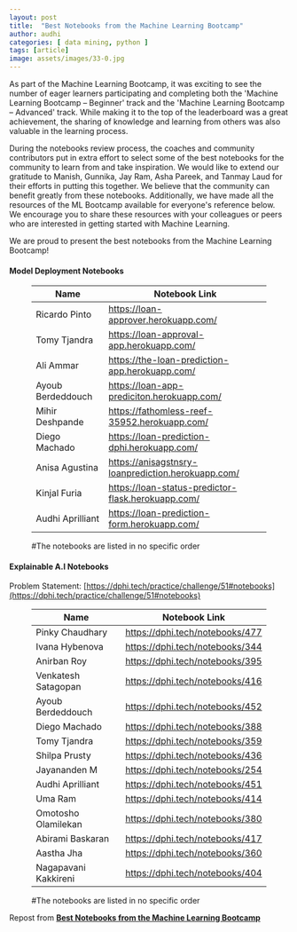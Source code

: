 ```yaml
---
layout: post
title:  "Best Notebooks from the Machine Learning Bootcamp"
author: audhi
categories: [ data mining, python ]
tags: [article]
image: assets/images/33-0.jpg
---
```


As part of the Machine Learning Bootcamp, it was exciting to see the number of eager learners participating and completing both the 'Machine Learning Bootcamp – Beginner' track and the 'Machine Learning Bootcamp – Advanced' track. While making it to the top of the leaderboard was a great achievement, the sharing of knowledge and learning from others was also valuable in the learning process.

During the notebooks review process, the coaches and community contributors put in extra effort to select some of the best notebooks for the community to learn from and take inspiration. We would like to extend our gratitude to Manish, Gunnika, Jay Ram, Asha Pareek, and Tanmay Laud for their efforts in putting this together. We believe that the community can benefit greatly from these notebooks. Additionally, we have made all the resources of the ML Bootcamp available for everyone's reference below. We encourage you to share these resources with your colleagues or peers who are interested in getting started with Machine Learning.

We are proud to present the best notebooks from the Machine Learning Bootcamp!

#### Model Deployment Notebooks
<figure class="wp-block-table is-style-stripes"><table><thead><tr><th class="has-text-align-left" data-align="left">Name</th><th class="has-text-align-left" data-align="left">Notebook Link</th></tr></thead><tbody><tr><td class="has-text-align-left" data-align="left">Ricardo Pinto</td><td class="has-text-align-left" data-align="left"><a href="https://loan-approver.herokuapp.com/" target="_blank" rel="noreferrer noopener">https://loan-approver.herokuapp.com/</a></td></tr><tr><td class="has-text-align-left" data-align="left">Tomy Tjandra</td><td class="has-text-align-left" data-align="left"><a href="https://loan-approval-app.herokuapp.com/" target="_blank" rel="noreferrer noopener">https://loan-approval-app.herokuapp.com/</a></td></tr><tr><td class="has-text-align-left" data-align="left">Ali Ammar</td><td class="has-text-align-left" data-align="left"><a href="https://the-loan-prediction-app.herokuapp.com/" target="_blank" rel="noreferrer noopener">https://the-loan-prediction-app.herokuapp.com/</a></td></tr><tr><td class="has-text-align-left" data-align="left">Ayoub Berdeddouch</td><td class="has-text-align-left" data-align="left"><a href="https://loan-app-prediciton.herokuapp.com/" target="_blank" rel="noreferrer noopener">https://loan-app-prediciton.herokuapp.com/</a></td></tr><tr><td class="has-text-align-left" data-align="left">Mihir Deshpande</td><td class="has-text-align-left" data-align="left"><a href="https://fathomless-reef-35952.herokuapp.com/" target="_blank" rel="noreferrer noopener">https://fathomless-reef-35952.herokuapp.com/</a></td></tr><tr><td class="has-text-align-left" data-align="left">Diego Machado</td><td class="has-text-align-left" data-align="left"><a href="https://loan-prediction-dphi.herokuapp.com/" target="_blank" rel="noreferrer noopener">https://loan-prediction-dphi.herokuapp.com/</a></td></tr><tr><td class="has-text-align-left" data-align="left">Anisa Agustina</td><td class="has-text-align-left" data-align="left"><a href="https://anisagstnsry-loanprediction.herokuapp.com/" target="_blank" rel="noreferrer noopener">https://anisagstnsry-loanprediction.herokuapp.com/</a></td></tr><tr><td class="has-text-align-left" data-align="left">Kinjal Furia</td><td class="has-text-align-left" data-align="left"><a href="https://loan-status-predictor-flask.herokuapp.com/" target="_blank" rel="noreferrer noopener">https://loan-status-predictor-flask.herokuapp.com/</a></td></tr><tr><td class="has-text-align-left" data-align="left">Audhi Aprilliant</td><td class="has-text-align-left" data-align="left"><a href="https://loan-prediction-form.herokuapp.com/" target="_blank" rel="noreferrer noopener">https://loan-prediction-form.herokuapp.com/</a></td></tr></tbody></table><figcaption>#The notebooks are listed in no specific order</figcaption></figure>

#### Explainable A.I Notebooks
Problem Statement: [https://dphi.tech/practice/challenge/51#notebooks](https://dphi.tech/practice/challenge/51#notebooks)

<figure class="wp-block-table is-style-stripes"><table><thead><tr><th class="has-text-align-left" data-align="left">Name</th><th>Notebook Link</th></tr></thead><tbody><tr><td class="has-text-align-left" data-align="left">Pinky Chaudhary</td><td><a href="https://dphi.tech/notebooks/477" target="_blank" rel="noreferrer noopener">https://dphi.tech/notebooks/477</a></td></tr><tr><td class="has-text-align-left" data-align="left">Ivana Hybenova</td><td><a href="https://dphi.tech/notebooks/344" target="_blank" rel="noreferrer noopener">https://dphi.tech/notebooks/344</a></td></tr><tr><td class="has-text-align-left" data-align="left">Anirban Roy</td><td><a href="https://dphi.tech/notebooks/395" target="_blank" rel="noreferrer noopener">https://dphi.tech/notebooks/395</a></td></tr><tr><td class="has-text-align-left" data-align="left">Venkatesh Satagopan</td><td><a href="https://dphi.tech/notebooks/416" target="_blank" rel="noreferrer noopener">https://dphi.tech/notebooks/416</a></td></tr><tr><td class="has-text-align-left" data-align="left">Ayoub Berdeddouch</td><td><a href="https://dphi.tech/notebooks/452" target="_blank" rel="noreferrer noopener">https://dphi.tech/notebooks/452</a></td></tr><tr><td class="has-text-align-left" data-align="left">Diego Machado</td><td><a href="https://dphi.tech/notebooks/388" target="_blank" rel="noreferrer noopener">https://dphi.tech/notebooks/388</a></td></tr><tr><td class="has-text-align-left" data-align="left">Tomy Tjandra</td><td><a href="https://dphi.tech/notebooks/359" target="_blank" rel="noreferrer noopener">https://dphi.tech/notebooks/359</a></td></tr><tr><td class="has-text-align-left" data-align="left">Shilpa Prusty</td><td><a href="https://dphi.tech/notebooks/436" target="_blank" rel="noreferrer noopener">https://dphi.tech/notebooks/436</a></td></tr><tr><td class="has-text-align-left" data-align="left">Jayananden M</td><td><a href="https://dphi.tech/notebooks/254" target="_blank" rel="noreferrer noopener">https://dphi.tech/notebooks/254</a></td></tr><tr><td class="has-text-align-left" data-align="left">Audhi Aprilliant</td><td><a href="https://dphi.tech/notebooks/451" target="_blank" rel="noreferrer noopener">https://dphi.tech/notebooks/451</a></td></tr><tr><td class="has-text-align-left" data-align="left">Uma Ram</td><td><a href="https://dphi.tech/notebooks/414" target="_blank" rel="noreferrer noopener">https://dphi.tech/notebooks/414</a></td></tr><tr><td class="has-text-align-left" data-align="left">Omotosho Olamilekan</td><td><a href="https://dphi.tech/notebooks/380" target="_blank" rel="noreferrer noopener">https://dphi.tech/notebooks/380</a></td></tr><tr><td class="has-text-align-left" data-align="left">Abirami Baskaran</td><td><a href="https://dphi.tech/notebooks/417" target="_blank" rel="noreferrer noopener">https://dphi.tech/notebooks/417</a></td></tr><tr><td class="has-text-align-left" data-align="left">Aastha Jha</td><td><a href="https://dphi.tech/notebooks/360" target="_blank" rel="noreferrer noopener">https://dphi.tech/notebooks/360</a></td></tr><tr><td class="has-text-align-left" data-align="left">Nagapavani Kakkireni</td><td><a href="https://dphi.tech/notebooks/404" target="_blank" rel="noreferrer noopener">https://dphi.tech/notebooks/404</a></td></tr></tbody></table><figcaption>#The notebooks are listed in no specific order</figcaption></figure>

Repost from [__Best Notebooks from the Machine Learning Bootcamp__
](https://dphi.tech/blog/best-notebooks-from-the-machine-learning-bootcamp/)
